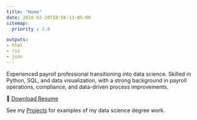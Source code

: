 ```yaml
---
title: "Home"
date: 2018-02-10T18:56:13-05:00
sitemap:
  priority : 1.0

outputs:
- html
- rss
- json
---
```


Experienced payroll professional transitioning into data science. Skilled in Python, SQL, and data visualization, with a strong background in payroll operations, compliance, and data-driven process improvements.  

📄 [Download Resume](/files/resume.pdf)

See my [Projects](/projects/) for examples of my data science degree work.
